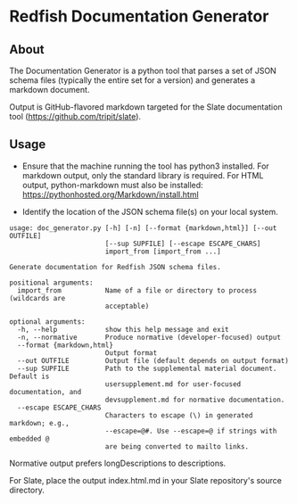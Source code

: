 # Redfish Documentation Generator

## About

The Documentation Generator is a python tool that parses a set of JSON schema files (typically the entire set for a version) and generates a markdown document.

Output is GitHub-flavored markdown targeted for the Slate documentation tool (https://github.com/tripit/slate).

## Usage

* Ensure that the machine running the tool has python3 installed. For markdown output, only the standard library is required. For HTML output, python-markdown must also be installed: https://pythonhosted.org/Markdown/install.html

* Identify the location of the JSON schema file(s) on your local system.

```
usage: doc_generator.py [-h] [-n] [--format {markdown,html}] [--out OUTFILE]
                        [--sup SUPFILE] [--escape ESCAPE_CHARS]
                        import_from [import_from ...]

Generate documentation for Redfish JSON schema files.

positional arguments:
  import_from           Name of a file or directory to process (wildcards are
                        acceptable)

optional arguments:
  -h, --help            show this help message and exit
  -n, --normative       Produce normative (developer-focused) output
  --format {markdown,html}
                        Output format
  --out OUTFILE         Output file (default depends on output format)
  --sup SUPFILE         Path to the supplemental material document. Default is
                        usersupplement.md for user-focused documentation, and
                        devsupplement.md for normative documentation.
  --escape ESCAPE_CHARS
                        Characters to escape (\) in generated markdown; e.g.,
                        --escape=@#. Use --escape=@ if strings with embedded @
                        are being converted to mailto links.
```

Normative output prefers longDescriptions to descriptions.

For Slate, place the output index.html.md in your Slate repository's source directory.
